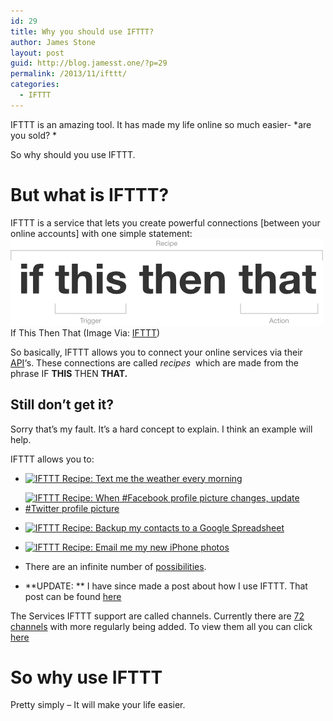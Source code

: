 ```yaml
---
id: 29
title: Why you should use IFTTT?
author: James Stone
layout: post
guid: http://blog.jamesst.one/?p=29
permalink: /2013/11/ifttt/
categories:
  - IFTTT
---
```

IFTTT is an amazing tool. It has made my life online so much easier- *are you sold? *

So why should you use IFTTT.

# But what is IFTTT?

IFTTT is a service that lets you create powerful connections [between your online accounts] with one simple statement:
![If This Then That](/post_assets/ifthisthenthat_big_df311ed95c86c462c5bf2f50ac9405e.png) If This Then That (Image Via: [IFTTT](http://ifttt.com/wtf))

So basically, IFTTT allows you to connect your online services via their [API][1]&#8216;s. These connections are called *recipes*  which are made from the phrase IF **THIS** THEN **THAT.**

## Still don&#8217;t get it?

Sorry that&#8217;s my fault. It&#8217;s a hard concept to explain. I think an example will help.

IFTTT allows you to:

  * <a class="embed_recipe embed_recipe-l_33" id="embed_recipe-24908" href="https://ifttt.com/view_embed_recipe/24908" target="_blank"><img alt="IFTTT Recipe: Text me the weather every morning" src="https://ifttt.com/recipe_embed_img/24908" width="370px" /></a>
  * <a class="embed_recipe embed_recipe-l_71" id="embed_recipe-8981" href="https://ifttt.com/view_embed_recipe/8981" target="_blank"><img alt="IFTTT Recipe: When #Facebook profile picture changes, update #Twitter profile picture" src="https://ifttt.com/recipe_embed_img/8981" width="370px" /></a>
  * <a class="embed_recipe embed_recipe-l_42" id="embed_recipe-102384" href="https://ifttt.com/view_embed_recipe/102384" target="_blank"><img alt="IFTTT Recipe: Backup my contacts to a Google Spreadsheet" src="https://ifttt.com/recipe_embed_img/102384" width="370px" /></a>
  * <a class="embed_recipe embed_recipe-l_29" id="embed_recipe-103371" href="https://ifttt.com/view_embed_recipe/103371" target="_blank"><img alt="IFTTT Recipe: Email me my new iPhone photos" src="https://ifttt.com/recipe_embed_img/103371" width="370px" /></a>

  * There are an infinite number of <a title="IFTTT recipes" href="https://ifttt.com/recipes" target="_blank">possibilities</a>.
  * **UPDATE: ** I have since made a post about how I use IFTTT. That post can be found [here][2]

The Services IFTTT support are called channels. Currently there are [72 channels][3] with more regularly being added. To view them all you can click [here][3]

# So why use IFTTT

Pretty simply &#8211; It will make your life easier.

 [1]: http://en.wikipedia.org/wiki/Application_programming_interface
 [2]: /2013/11/my-ifttt-recipes/ "How I use IFTTT"
 [3]: https://ifttt.com/channels